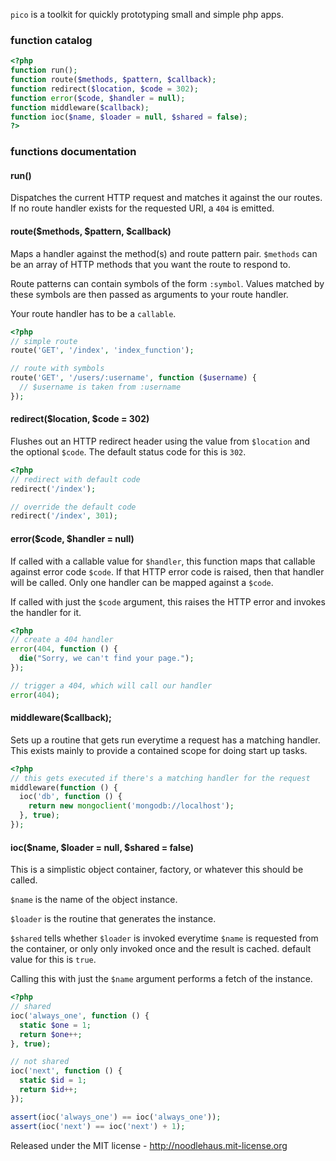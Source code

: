 `pico` is a toolkit for quickly prototyping small and simple php apps.

### function catalog

```php
<?php
function run();
function route($methods, $pattern, $callback);
function redirect($location, $code = 302);
function error($code, $handler = null);
function middleware($callback);
function ioc($name, $loader = null, $shared = false);
?>
```

### functions documentation

#### run()

Dispatches the current HTTP request and matches it against the our routes.
If no route handler exists for the requested URI, a `404` is emitted.

#### route($methods, $pattern, $callback)

Maps a handler against the method(s) and route pattern pair. `$methods` can
be an array of HTTP methods that you want the route to respond to.

Route patterns can contain symbols of the form `:symbol`. Values matched by
these symbols are then passed as arguments to your route handler.

Your route handler has to be a `callable`.

```php
<?php
// simple route
route('GET', '/index', 'index_function');

// route with symbols
route('GET', '/users/:username', function ($username) {
  // $username is taken from :username
});
```

#### redirect($location, $code = 302)

Flushes out an HTTP redirect header using the value from `$location` and the
optional `$code`. The default status code for this is `302`.

```php
<?php
// redirect with default code
redirect('/index');

// override the default code
redirect('/index', 301);
```

#### error($code, $handler = null)

If called with a callable value for `$handler`, this function maps that
callable against error code `$code`. If that HTTP error code is raised,
then that handler will be called. Only one handler can be mapped against
a `$code`.

If called with just the `$code` argument, this raises the HTTP error and
invokes the handler for it.

```php
<?php
// create a 404 handler
error(404, function () {
  die("Sorry, we can't find your page.");
});

// trigger a 404, which will call our handler
error(404);
```

#### middleware($callback);

Sets up a routine that gets run everytime a request has a matching handler.
This exists mainly to provide a contained scope for doing start up tasks.

```php
<?php
// this gets executed if there's a matching handler for the request
middleware(function () {
  ioc('db', function () {
    return new mongoclient('mongodb://localhost');
  }, true);
});
```

#### ioc($name, $loader = null, $shared = false)

This is a simplistic object container, factory, or whatever this should be
called.

`$name` is the name of the object instance.

`$loader` is the routine that generates the instance.

`$shared` tells whether `$loader` is invoked everytime `$name` is requested
from the container, or only only invoked once and the result is cached.
default value for this is `true`.

Calling this with just the `$name` argument performs a fetch of the instance.

```php
<?php
// shared
ioc('always_one', function () {
  static $one = 1;
  return $one++;
}, true);

// not shared
ioc('next', function () {
  static $id = 1;
  return $id++;
});

assert(ioc('always_one') == ioc('always_one'));
assert(ioc('next') == ioc('next') + 1);
```

Released under the MIT license - <http://noodlehaus.mit-license.org>
